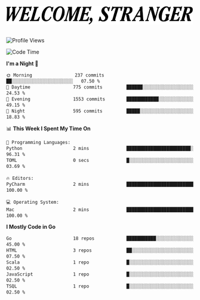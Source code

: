 <div>
  <picture>
    <source media="(prefers-color-scheme: dark)" srcset="./headers/welcome_white.png">
    <img alt="WELCOME, STRANGER" src="./headers/welcome.png" width="500">
  </picture>
</div>

<br>

![Profile Views](https://komarev.com/ghpvc/?username=darleet&color=blue)

<!--START_SECTION:waka-->
![Code Time](http://img.shields.io/badge/Code%20Time-980%20hrs%2055%20mins-blue)

**I'm a Night 🦉** 

```text
🌞 Morning                237 commits         ██░░░░░░░░░░░░░░░░░░░░░░░   07.50 % 
🌆 Daytime                775 commits         ██████░░░░░░░░░░░░░░░░░░░   24.53 % 
🌃 Evening                1553 commits        ████████████░░░░░░░░░░░░░   49.15 % 
🌙 Night                  595 commits         █████░░░░░░░░░░░░░░░░░░░░   18.83 % 
```


📊 **This Week I Spent My Time On** 

```text
💬 Programming Languages: 
Python                   2 mins              ████████████████████████░   96.31 % 
TOML                     0 secs              █░░░░░░░░░░░░░░░░░░░░░░░░   03.69 % 

🔥 Editors: 
PyCharm                  2 mins              █████████████████████████   100.00 % 

💻 Operating System: 
Mac                      2 mins              █████████████████████████   100.00 % 
```

**I Mostly Code in Go** 

```text
Go                       18 repos            ███████████░░░░░░░░░░░░░░   45.00 % 
HTML                     3 repos             ██░░░░░░░░░░░░░░░░░░░░░░░   07.50 % 
Scala                    1 repo              █░░░░░░░░░░░░░░░░░░░░░░░░   02.50 % 
JavaScript               1 repo              █░░░░░░░░░░░░░░░░░░░░░░░░   02.50 % 
TSQL                     1 repo              █░░░░░░░░░░░░░░░░░░░░░░░░   02.50 % 
```




<!--END_SECTION:waka-->
